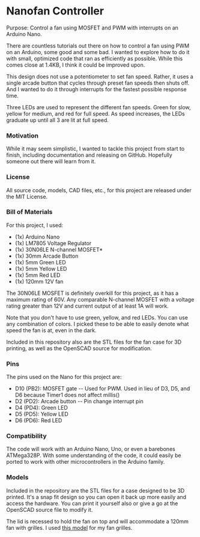 # Nanofan Controller

Purpose: Control a fan using MOSFET and PWM with interrupts on an Arduino Nano.

There are countless tutorials out there on how to control a fan using PWM on an Arduino, some good and some bad. I wanted to explore how to do it with small, optimized code that ran as efficiently as possible. While this comes close at 1.4KB, I think it could be improved upon.

This design does not use a potentiometer to set fan speed. Rather, it uses a single arcade button that cycles through preset fan speeds then shuts off. And I wanted to do it through interrupts for the fastest possible response time.

Three LEDs are used to represent the different fan speeds. Green for slow, yellow for medium, and red for full speed. As speed increases, the LEDs graduate up until all 3 are lit at full speed.

### Motivation

While it may seem simplistic, I wanted to tackle this project from start to finish, including documentation and releasing on GitHub. Hopefully someone out there will learn from it.

### License

All source code, models, CAD files, etc., for this project are released under the MIT License.

### Bill of Materials

For this project, I used:

* (1x) Arduino Nano
* (1x) LM7805 Voltage Regulator
* (1x) 30N06LE N-channel MOSFET*
* (1x) 30mm Arcade Button
* (1x) 5mm Green LED
* (1x) 5mm Yellow LED
* (1x) 5mm Red LED
* (1x) 120mm 12V fan

The 30N06LE MOSFET is definitely overkill for this project, as it has a maximum rating of 60V. Any comparable N-channel MOSFET with a voltage rating greater than 12V and current output of at least 1A will work.

Note that you don't have to use green, yellow, and red LEDs. You can use any combination of colors. I picked these to be able to easily denote what speed the fan is at, even in the dark.

Included in this repository also are the STL files for the fan case for 3D printing, as well as the OpenSCAD source for modification. 

### Pins

The pins used on the Nano for this project are:

* D10 (PB2): MOSFET gate -- Used for PWM. Used in lieu of D3, D5, and D6 because Timer1 does not affect millis()
* D2 (PD2): Arcade button -- Pin change interrupt pin
* D4 (PD4): Green LED
* D5 (PD5): Yellow LED
* D6 (PD6): Red LED

### Compatibility

The code will work with an Arduino Nano, Uno, or even a barebones ATMega328P. With some understanding of the code, it could easily be ported to work with other microcontrollers in the Arduino family. 

### Models

Included in the repository are the STL files for a case designed to be 3D printed. It's a snap fit design so you can open it back up more easily and access the hardware. You can print it yourself also or give a go at the OpenSCAD source file to modify it.

The lid is recessed to hold the fan on top and will accommodate a 120mm fan with grilles. I used [this model](https://www.thingiverse.com/thing:263573) for my fan grilles. 
